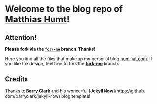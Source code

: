 # Welcome to the blog repo of [Matthias Humt](https://hummat.com)!

## Attention!
**Please fork via the [`fork-me`](https://github.com/hummat/hummat.github.io/tree/fork-me) branch. Thanks!**

Here you find all the files that make up my personal blog [hummat.com](https://hummat.github.io). If you like the 
design, feel free to fork the [**fork-me**](https://github.com/hummat/hummat.github.io/tree/fork-me) branch.

## Credits

Thanks to [**Barry Clark**](https://www.barryclark.com) and his wonderful [**Jekyll Now**](https://github.
com/barryclark/jekyll-now) blog template!
